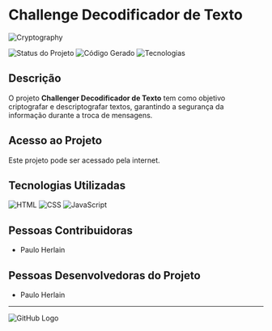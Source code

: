 # Challenge Decodificador de Texto

![Cryptography](https://lh4.googleusercontent.com/W6ge6NzBNTIMjHWs-E4hs5Sn1-8geowk2YzkIytOXnOdszirWppVRsQa2KX0itioAQCczzPuVGj37jRKXDHKXx9TcaMPRNtB6iyotx_ZxyxPSAQs7-I09hwr3ssrZm6SJFbYJm3w)

![Status do Projeto](https://img.shields.io/badge/Status-Concluído-brightgreen)
![Código Gerado](https://img.shields.io/badge/Código%20Gerado-Sucesso-blue)
![Tecnologias](https://img.shields.io/badge/Tecnologias-HTML%20%7C%20CSS%20%7C%20JavaScript-orange)

## Descrição
O projeto **Challenger Decodificador de Texto** tem como objetivo criptografar e descriptografar textos, garantindo a segurança da informação durante a troca de mensagens.

## Acesso ao Projeto
Este projeto pode ser acessado pela internet.

## Tecnologias Utilizadas
![HTML](https://img.shields.io/badge/HTML-orange)
![CSS](https://img.shields.io/badge/CSS-blue)
![JavaScript](https://img.shields.io/badge/JavaScript-yellow)

## Pessoas Contribuidoras
- Paulo Herlain

## Pessoas Desenvolvedoras do Projeto
- Paulo Herlain

---

![GitHub Logo](https://logosmarcas.net/wp-content/uploads/2020/12/GitHub-Logo.png)
